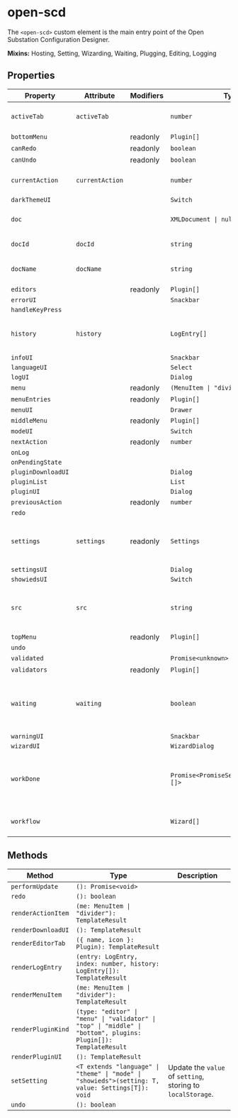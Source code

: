 # open-scd

The `<open-scd>` custom element is the main entry point of the
Open Substation Configuration Designer.

**Mixins:** Hosting, Setting, Wizarding, Waiting, Plugging, Editing, Logging

## Properties

| Property           | Attribute       | Modifiers | Type                                    | Default                         | Description                                      |
|--------------------|-----------------|-----------|-----------------------------------------|---------------------------------|--------------------------------------------------|
| `activeTab`        | `activeTab`     |           | `number`                                | 0                               | The currently active editor tab.                 |
| `bottomMenu`       |                 | readonly  | `Plugin[]`                              |                                 |                                                  |
| `canRedo`          |                 | readonly  | `boolean`                               |                                 |                                                  |
| `canUndo`          |                 | readonly  | `boolean`                               |                                 |                                                  |
| `currentAction`    | `currentAction` |           | `number`                                | -1                              | Index of the last [[`EditorAction`]] applied.    |
| `darkThemeUI`      |                 |           | `Switch`                                |                                 |                                                  |
| `doc`              |                 |           | `XMLDocument \| null`                   | null                            | The `XMLDocument` to be edited                   |
| `docId`            | `docId`         |           | `string`                                | ""                              | The UUID of the current [[`doc`]]                |
| `docName`          | `docName`       |           | `string`                                | ""                              | The name of the current [[`doc`]]                |
| `editors`          |                 | readonly  | `Plugin[]`                              |                                 |                                                  |
| `errorUI`          |                 |           | `Snackbar`                              |                                 |                                                  |
| `handleKeyPress`   |                 |           |                                         |                                 |                                                  |
| `history`          | `history`       |           | `LogEntry[]`                            | []                              | All [[`LogEntry`]]s received so far through [[`LogEvent`]]s. |
| `infoUI`           |                 |           | `Snackbar`                              |                                 |                                                  |
| `languageUI`       |                 |           | `Select`                                |                                 |                                                  |
| `logUI`            |                 |           | `Dialog`                                |                                 |                                                  |
| `menu`             |                 | readonly  | `(MenuItem \| "divider")[]`             |                                 |                                                  |
| `menuEntries`      |                 | readonly  | `Plugin[]`                              |                                 |                                                  |
| `menuUI`           |                 |           | `Drawer`                                |                                 |                                                  |
| `middleMenu`       |                 | readonly  | `Plugin[]`                              |                                 |                                                  |
| `modeUI`           |                 |           | `Switch`                                |                                 |                                                  |
| `nextAction`       |                 | readonly  | `number`                                |                                 |                                                  |
| `onLog`            |                 |           |                                         |                                 |                                                  |
| `onPendingState`   |                 |           |                                         |                                 |                                                  |
| `pluginDownloadUI` |                 |           | `Dialog`                                |                                 |                                                  |
| `pluginList`       |                 |           | `List`                                  |                                 |                                                  |
| `pluginUI`         |                 |           | `Dialog`                                |                                 |                                                  |
| `previousAction`   |                 | readonly  | `number`                                |                                 |                                                  |
| `redo`             |                 |           |                                         |                                 |                                                  |
| `settings`         | `settings`      | readonly  | `Settings`                              |                                 | Current [[`Settings`]] in `localStorage`, default to [[`defaults`]]. |
| `settingsUI`       |                 |           | `Dialog`                                |                                 |                                                  |
| `showiedsUI`       |                 |           | `Switch`                                |                                 |                                                  |
| `src`              | `src`           |           | `string`                                |                                 | The current file's URL. `blob:` URLs are *revoked after parsing*! |
| `topMenu`          |                 | readonly  | `Plugin[]`                              |                                 |                                                  |
| `undo`             |                 |           |                                         |                                 |                                                  |
| `validated`        |                 |           | `Promise<unknown>`                      | "Promise.resolve()"             |                                                  |
| `validators`       |                 | readonly  | `Plugin[]`                              |                                 |                                                  |
| `waiting`          | `waiting`       |           | `boolean`                               | false                           | Whether the element is currently waiting for some async work. |
| `warningUI`        |                 |           | `Snackbar`                              |                                 |                                                  |
| `wizardUI`         |                 |           | `WizardDialog`                          |                                 |                                                  |
| `workDone`         |                 |           | `Promise<PromiseSettledResult<void>[]>` | "Promise.allSettled(this.work)" | A promise which resolves once all currently pending work is done. |
| `workflow`         |                 |           | `Wizard[]`                              | []                              | FIFO queue of [[`Wizard`]]s to display.          |

## Methods

| Method             | Type                                             | Description                                      |
|--------------------|--------------------------------------------------|--------------------------------------------------|
| `performUpdate`    | `(): Promise<void>`                              |                                                  |
| `redo`             | `(): boolean`                                    |                                                  |
| `renderActionItem` | `(me: MenuItem \| "divider"): TemplateResult`    |                                                  |
| `renderDownloadUI` | `(): TemplateResult`                             |                                                  |
| `renderEditorTab`  | `({ name, icon }: Plugin): TemplateResult`       |                                                  |
| `renderLogEntry`   | `(entry: LogEntry, index: number, history: LogEntry[]): TemplateResult` |                                                  |
| `renderMenuItem`   | `(me: MenuItem \| "divider"): TemplateResult`    |                                                  |
| `renderPluginKind` | `(type: "editor" \| "menu" \| "validator" \| "top" \| "middle" \| "bottom", plugins: Plugin[]): TemplateResult` |                                                  |
| `renderPluginUI`   | `(): TemplateResult`                             |                                                  |
| `setSetting`       | `<T extends "language" \| "theme" \| "mode" \| "showieds">(setting: T, value: Settings[T]): void` | Update the `value` of `setting`, storing to `localStorage`. |
| `undo`             | `(): boolean`                                    |                                                  |
